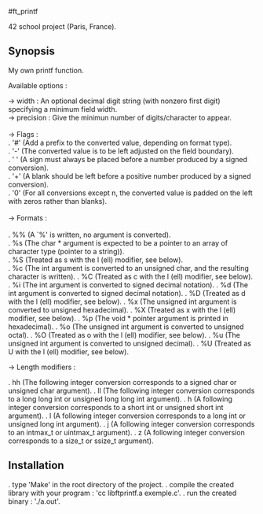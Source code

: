 #ft_printf
  
42 school project (Paris, France).
  
## Synopsis
  
My own printf function.
  
Available options :
  
-> width		: An optional decimal digit string (with nonzero first digit) specifying a minimum field width.<br/>
-> precision	: Give the minimun number of digits/character to appear.<br/>
<br/>
-> Flags :
<br/>
. '#' (Add a prefix to the converted value, depending on format type).<br/>
. '-' (The converted value is to be left adjusted on the field boundary).  
. ' ' (A sign must always be placed before a number produced by a signed conversion).<br/>
. '+' (A blank should be left before a positive number produced by a signed conversion).<br/>
. '0' (For all conversions except n, the converted value is padded on the left with zeros rather than blanks).<br/>
<br/>
-> Formats :<br/>
<br/>
. %% (A `%' is written, no argument is converted).<br/>
. %s (The char * argument is expected to be a pointer to an array of character type (pointer to a string)).<br/>
. %S (Treated as s with the l (ell) modifier, see below).<br/>
. %c (The int argument is converted to an unsigned char, and the resulting character is written).
. %C (Treated as c with the l (ell) modifier, see below).
. %i (The int argument is converted to signed decimal notation).
. %d (The int argument is converted to signed decimal notation).
. %D (Treated as d with the l (ell) modifier, see below).
. %x (The unsigned int argument is converted to unsigned hexadecimal).
. %X (Treated as x with the l (ell) modifier, see below).
. %p (The void * pointer argument is printed in hexadecimal).
. %o (The unsigned int argument is converted to unsigned octal).
. %O (Treated as o with the l (ell) modifier, see below).
. %u (The unsigned int argument is converted to unsigned decimal).
. %U (Treated as U with the l (ell) modifier, see below).

-> Length modifiers :

. hh (The following integer conversion corresponds to a signed char or unsigned char argument).
. ll (The following integer conversion corresponds to a long long int or unsigned long long int argument).
. h  (A following integer conversion corresponds to a short int or unsigned short int argument).
. l  (A following integer conversion corresponds to a long int or unsigned long int argument).
. j  (A following integer conversion corresponds to an intmax_t or uintmax_t argument).
. z  (A following integer conversion corresponds to a size_t or ssize_t argument).

## Installation

. type 'Make' in the root directory of the project.
. compile the created library with your program : 'cc libftprintf.a exemple.c'.
. run the created binary : './a.out'.
